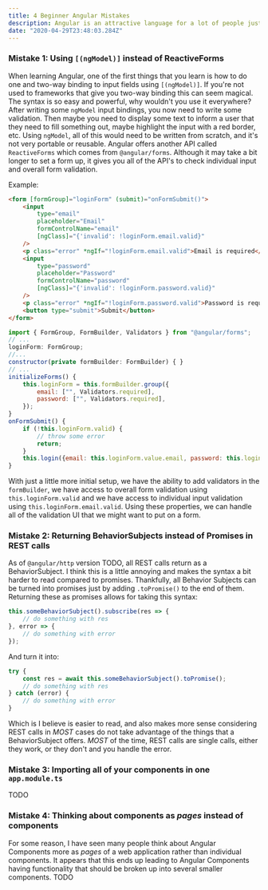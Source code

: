 ```yaml
---
title: 4 Beginner Angular Mistakes
description: Angular is an attractive language for a lot of people just getting into web development, here are a list of 4 common mistakes beginners make, and how to fix them.
date: "2020-04-29T23:48:03.284Z"
---
```


### Mistake 1: Using `[(ngModel)]` instead of ReactiveForms

When learning Angular, one of the first things that you learn is how to do one and two-way binding to input fields using `[(ngModel)]`. If you're not used to frameworks that give you two-way binding this can seem magical. The syntax is so easy and powerful, why wouldn't you use it everywhere? After writing some `ngModel` input bindings, you now need to write some validation. Then maybe you need to display some text to inform a user that they need to fill something out, maybe highlight the input with a red border, etc. Using `ngModel`, all of this would need to be written from scratch, and it's not very portable or reusable. Angular offers another API called `ReactiveForms` which comes from `@angular/forms`. Although it may take a bit longer to set a form up, it gives you all of the API's to check individual input and overall form validation.

Example:


```html
<form [formGroup]="loginForm" (submit)="onFormSubmit()">
    <input
        type="email"
        placeholder="Email" 
        formControlName="email"
        [ngClass]="{'invalid': !loginForm.email.valid}"
    />
    <p class="error" *ngIf="!loginForm.email.valid">Email is required</p>
    <input
        type="password"
        placeholder="Password"
        formControlName="password"
        [ngClass]="{'invalid': !loginForm.password.valid}"
    />
    <p class="error" *ngIf="!loginForm.password.valid">Password is required</p>
    <button type="submit">Submit</button>
</form>
```

```javascript
import { FormGroup, FormBuilder, Validators } from "@angular/forms";
// ...
loginForm: FormGroup;
//...
constructor(private formBuilder: FormBuilder) { }
// ...
initializeForms() {
    this.loginForm = this.formBuilder.group({
        email: ["", Validators.required],
        password: ["", Validators.required],
    });
}
onFormSubmit() {
    if (!this.loginForm.valid) {
        // throw some error
        return;
    }
    this.login({email: this.loginForm.value.email, password: this.loginForm.value.password});
}
```

With just a little more initial setup, we have the ability to add validators in the `formBuilder`, we have access to overall form validation using `this.loginForm.valid` and we have access to individual input validation using `this.loginForm.email.valid`. Using these properties, we can handle all of the validation UI that we might want to put on a form.

### Mistake 2: Returning BehaviorSubjects instead of Promises in REST calls

As of `@angular/http` version TODO, all REST calls return as a BehaviorSubject. I think this is a little annoying and makes the syntax a bit harder to read compared to promises. Thankfully, all Behavior Subjects can be turned into promises just by adding `.toPromise()` to the end of them. Returning these as promises allows for taking this syntax:

```javascript
this.someBehaviorSubject().subscribe(res => {
    // do something with res
}, error => {
    // do something with error
});
```

And turn it into:

```javascript
try {
    const res = await this.someBehaviorSubject().toPromise();
    // do something with res
} catch (error) {
    // do something with error
}
```

Which is I believe is easier to read, and also makes more sense considering REST calls in *MOST* cases do not take advantage of the things that a BehaviorSubject offers. *MOST* of the time, REST calls are single calls, either they work, or they don't and you handle the error.

### Mistake 3: Importing all of your components in one `app.module.ts`

TODO

### Mistake 4: Thinking about components as *pages* instead of **components**

For some reason, I have seen many people think about Angular Components more as *pages* of a web application rather than individual components. It appears that this ends up leading to Angular Components having functionality that should be broken up into several smaller components. TODO


